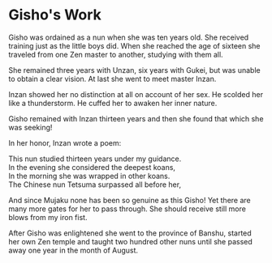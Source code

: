 # Gisho's Work

Gisho was ordained as a nun when she was ten years old. She received training just as the little boys did. When she reached the age of sixteen she traveled from one Zen master to another, studying with them all.

She remained three years with Unzan, six years with Gukei, but was unable to obtain a clear vision. At last she went to meet master Inzan.

Inzan showed her no distinction at all on account of her sex. He scolded her like a thunderstorm. He cuffed her to awaken her inner nature.

Gisho remained with Inzan thirteen years and then she found that which she was seeking!

In her honor, Inzan wrote a poem:

This nun studied thirteen years under my guidance.  
In the evening she considered the deepest koans,  
In the morning she was wrapped in other koans.  
The Chinese nun Tetsuma surpassed all before her,

And since Mujaku none has been so genuine as this Gisho! Yet there are many more gates for her to pass through. She should receive still more blows from my iron fist.

After Gisho was enlightened she went to the province of Banshu, started her own Zen temple and taught two hundred other nuns until she passed away one year in the month of August.

